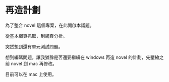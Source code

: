 # 再造計劃

為了整合 novel 這個專案，在此開啟本議題。

從基本網頁抓取，到網頁分析。

突然想到還有單元測試問題。

想到編碼問題，讓我猶豫是否還要繼續在 windows 再造 novel 的計劃，先壓縮之前 novel 到 mac 再修改。

目前可以在 mac 上使用。